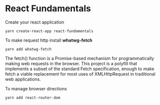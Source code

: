 # React Fundamentals

Create your react application

```console
yarn create-react-app react-fundamentals
```

To make request http install **whatwg-fetch**

```console
yarn add whatwg-fetch
```

The fetch() function is a Promise-based mechanism for programmatically making web requests in the browser. This project is a polyfill that implements a subset of the standard Fetch specification, enough to make fetch a viable replacement for most uses of XMLHttpRequest in traditional web applications.

To manage browser directions

```console
yarn add react-router-dom
```
